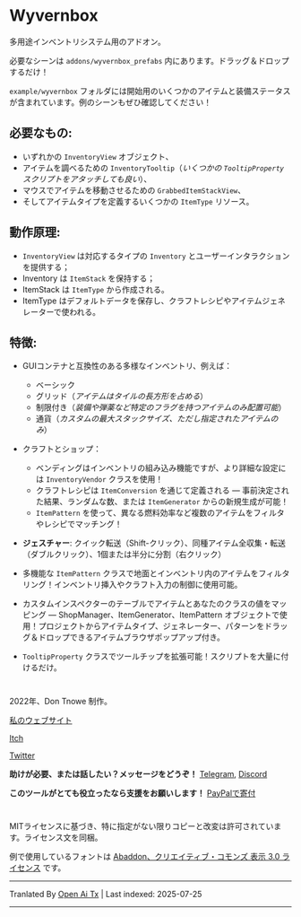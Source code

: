 # Wyvernbox

多用途インベントリシステム用のアドオン。

必要なシーンは `addons/wyvernbox_prefabs` 内にあります。ドラッグ＆ドロップするだけ！

`example/wyvernbox` フォルダには開始用のいくつかのアイテムと装備ステータスが含まれています。例のシーンもぜひ確認してください！

## 必要なもの:

- いずれかの `InventoryView` オブジェクト、
- アイテムを調べるための `InventoryTooltip`（*いくつかの `TooltipProperty` スクリプトをアタッチしても良い*）、
- マウスでアイテムを移動させるための `GrabbedItemStackView`、
- そしてアイテムタイプを定義するいくつかの `ItemType` リソース。

## 動作原理:

- `InventoryView` は対応するタイプの `Inventory` とユーザーインタラクションを提供する；
- Inventory は `ItemStack` を保持する；
- ItemStack は `ItemType` から作成される。
- ItemType はデフォルトデータを保存し、クラフトレシピやアイテムジェネレーターで使われる。

## 特徴:

- GUIコンテナと互換性のある多様なインベントリ、例えば：
  - ベーシック
  - グリッド（*アイテムはタイルの長方形を占める*）
  - 制限付き（*装備や弾薬など特定のフラグを持つアイテムのみ配置可能*）
  - 通貨（*カスタムの最大スタックサイズ、ただし指定されたアイテムのみ*）

- クラフトとショップ：
  - ベンディングはインベントリの組み込み機能ですが、より詳細な設定には `InventoryVendor` クラスを使用！
  - クラフトレシピは `ItemConversion` を通じて定義される — 事前決定された結果、ランダムな数、または `ItemGenerator` からの新規生成が可能！
  - `ItemPattern` を使って、異なる燃料効率など複数のアイテムをフィルタやレシピでマッチング！

- **ジェスチャー**: クイック転送（Shift-クリック）、同種アイテム全収集・転送（ダブルクリック）、1個または半分に分割（右クリック）
- 多機能な `ItemPattern` クラスで地面とインベントリ内のアイテムをフィルタリング！インベントリ挿入やクラフト入力の制御に使用可能。
- カスタムインスペクターのテーブルでアイテムとあなたのクラスの値をマッピング — ShopManager、ItemGenerator、ItemPattern オブジェクトで使用！プロジェクトからアイテムタイプ、ジェネレーター、パターンをドラッグ＆ドロップできるアイテムブラウザポップアップ付き。
- `TooltipProperty` クラスでツールチップを拡張可能！スクリプトを大量に付けるだけ。

#
2022年、Don Tnowe 制作。

[私のウェブサイト](https://redbladegames.netlify.app)

[Itch](https://don-tnowe.itch.io)

[Twitter](https://twitter.com/don_tnowe)

**助けが必要、または話したい？メッセージをどうぞ！** [Telegram](https://t.me/don_tnowe), [Discord](https://discord.com/channels/@me/726139164566880426)

**このツールがとても役立ったなら支援をお願いします！** [PayPalで寄付](https://redbladegames.netlify.app/tip/index.html)

#

MITライセンスに基づき、特に指定がない限りコピーと改変は許可されています。ライセンス文を同梱。

例で使用しているフォントは [Abaddon、クリエイティブ・コモンズ 表示 3.0 ライセンス](https://caffinate.itch.io/abaddon) です。


---

Tranlated By [Open Ai Tx](https://github.com/OpenAiTx/OpenAiTx) | Last indexed: 2025-07-25

---